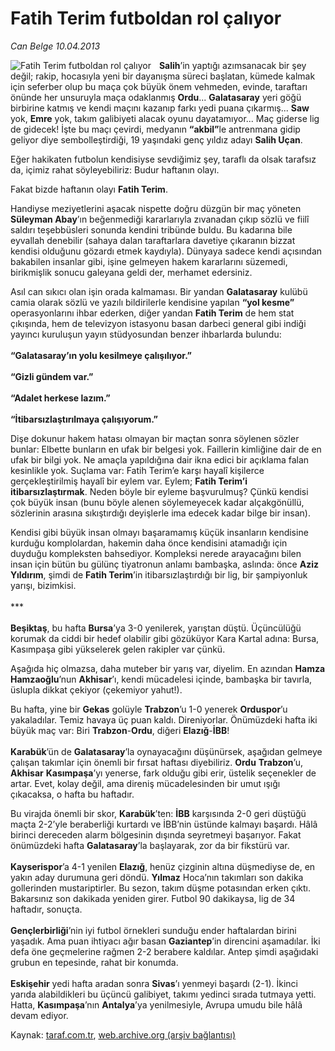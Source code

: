 # Fatih Terim futboldan rol çalıyor

*Can Belge 10.04.2013*

<div class="yazi"><img align="left" alt="Fatih Terim futboldan rol çalıyor" border="0" src="http://www.taraf.com.tr/fotoraflar/makaleler/fatih-terim-futboldan-rol-caliyor_7693_orijinal.jpg" style="border-right-width:10px; border-color:#FFFFFF"/><p><b>Salih</b>’in yaptığı azımsanacak bir şey değil; rakip, hocasıyla yeni bir dayanışma süreci başlatan, kümede kalmak için seferber olup bu maça çok büyük önem vehmeden, evinde, taraftarı önünde her unsuruyla maça odaklanmış <b>Ordu</b>... <b>Galatasaray</b> yeri göğü birbirine katmış ve kendi maçını kazanıp farkı yedi puana çıkarmış... <b>Saw</b> yok, <b>Emre</b> yok, takım galibiyeti alacak oyunu dayatamıyor... Maç giderse lig de gidecek! İşte bu maçı çevirdi, medyanın <b>“akbil”</b>le antrenmana gidip geliyor diye sembolleştirdiği, 19 yaşındaki genç yıldız adayı <b>Salih Uçan</b>.</p>
<p>Eğer hakikaten futbolun kendisiyse sevdiğimiz şey, taraflı da olsak tarafsız da, içimiz rahat söyleyebiliriz: Budur haftanın olayı.</p>
<p>Fakat bizde haftanın olayı <b>Fatih Terim</b>.</p>
<p>Handiyse meziyetlerini aşacak nispette doğru düzgün bir maç yöneten <b>Süleyman Abay</b>’ın beğenmediği kararlarıyla zıvanadan çıkıp sözlü ve fiilî saldırı teşebbüsleri sonunda kendini tribünde buldu. Bu kadarına bile eyvallah denebilir (sahaya dalan taraftarlara davetiye çıkaranın bizzat kendisi olduğunu gözardı etmek kaydıyla). Dünyaya sadece kendi açısından bakabilen insanlar gibi, işine gelmeyen hakem kararlarını süzemedi, birikmişlik sonucu galeyana geldi der, merhamet edersiniz.</p>
<p>Asıl can sıkıcı olan işin orada kalmaması. Bir yandan <b>Galatasaray</b> kulübü camia olarak sözlü ve yazılı bildirilerle kendisine yapılan <b>“yol kesme”</b> operasyonlarını ihbar ederken, diğer yandan <b>Fatih Terim</b> de hem stat çıkışında, hem de televizyon istasyonu basan darbeci general gibi indiği yayıncı kuruluşun yayın stüdyosundan benzer ihbarlarda bulundu:<br/><br/><b>“Galatasaray’ın yolu kesilmeye çalışılıyor.”<br/><br/></b><b>“Gizli gündem var.”<br/><br/></b><b>“Adalet herkese lazım.”<br/><br/></b><b>“İtibarsızlaştırılmaya çalışıyorum.”</b></p>
<p>Dişe dokunur hakem hatası olmayan bir maçtan sonra söylenen sözler bunlar: Elbette bunların en ufak bir belgesi yok. Faillerin kimliğine dair de en ufak bir bilgi yok. Ne amaçla yapıldığına dair ikna edici bir açıklama falan kesinlikle yok. Suçlama var: Fatih Terim’e karşı hayalî kişilerce gerçekleştirilmiş hayalî bir eylem var. Eylem; <b>Fatih Terim’i itibarsızlaştırmak</b>. Neden böyle bir eyleme başvurulmuş? Çünkü kendisi çok büyük insan (bunu böyle alenen söylemeyecek kadar alçakgönüllü, sözlerinin arasına sıkıştırdığı deyişlerle ima edecek kadar bilge bir insan).</p>
<p>Kendisi gibi büyük insan olmayı başaramamış küçük insanların kendisine kurduğu komplolardan, hakemin daha önce kendisini atamadığı için duyduğu kompleksten bahsediyor. Kompleksi nerede arayacağını bilen insan için bütün bu gülünç tiyatronun anlamı bambaşka, aslında: önce <b>Aziz Yıldırım</b>, şimdi de <b>Fatih Terim</b>’in itibarsızlaştırdığı bir lig, bir şampiyonluk yarışı, bizimkisi.<br/><br/>***<br/><br/><b>Beşiktaş</b>, bu hafta <b>Bursa</b>’ya 3-0 yenilerek, yarıştan düştü. Üçüncülüğü korumak da ciddi bir hedef olabilir gibi gözüküyor Kara Kartal adına: Bursa, Kasımpaşa gibi yükselerek gelen rakipler var çünkü.</p>
<p>Aşağıda hiç olmazsa, daha muteber bir yarış var, diyelim. En azından <b>Hamza Hamzaoğlu</b>’nun <b>Akhisar</b>’ı, kendi mücadelesi içinde, bambaşka bir tavırla, üslupla dikkat çekiyor (çekemiyor yahut!).</p>
<p>Bu hafta, yine bir <b>Gekas</b> golüyle <b>Trabzon</b>’u 1-0 yenerek <b>Orduspor</b>’u yakaladılar. Temiz havaya üç puan kaldı. Direniyorlar. Önümüzdeki hafta iki büyük maç var: Biri <b>Trabzon</b>-<b>Ordu</b>, diğeri <b>Elazığ</b>-<b>İBB</b>!<br/><br/><b>Karabük</b>’ün de <b>Galatasaray</b>’la oynayacağını düşünürsek, aşağıdan gelmeye çalışan takımlar için önemli bir fırsat haftası diyebiliriz. <b>Ordu</b> <b>Trabzon</b>’u, <b>Akhisar</b> <b>Kasımpaşa</b>’yı yenerse, fark olduğu gibi erir, üstelik seçenekler de artar. Evet, kolay değil, ama direniş mücadelesinden bir umut ışığı çıkacaksa, o hafta bu haftadır.</p>
<p>Bu virajda önemli bir skor, <b>Karabük</b>’ten: <b>İBB</b> karşısında 2-0 geri düştüğü maçta 2-2’yle beraberliği kurtardı ve İBB’nin üstünde kalmayı başardı. Hâlâ birinci dereceden alarm bölgesinin dışında seyretmeyi başarıyor. Fakat önümüzdeki hafta <b>Galatasaray</b>’la başlayarak, zor da bir fikstürü var.<br/><br/><b>Kayserispor</b>’a 4-1 yenilen <b>Elazığ</b>, henüz çizginin altına düşmediyse de, en yakın aday durumuna geri döndü. <b>Yılmaz</b> Hoca’nın takımları son dakika gollerinden mustariptirler. Bu sezon, takım düşme potasından erken çıktı. Bakarsınız son dakikada yeniden girer. Futbol 90 dakikaysa, lig de 34 haftadır, sonuçta.<br/><br/><b>Gençlerbirliği</b>’nin iyi futbol örnekleri sunduğu ender haftalardan birini yaşadık. Ama puan ihtiyacı ağır basan <b>Gaziantep</b>’in direncini aşamadılar. İki defa öne geçmelerine rağmen 2-2 berabere kaldılar. Antep şimdi aşağıdaki grubun en tepesinde, rahat bir konumda.<br/><br/><b>Eskişehir</b> yedi hafta aradan sonra <b>Sivas</b>’ı yenmeyi başardı (2-1). İkinci yarıda alabildikleri bu üçüncü galibiyet, takımı yedinci sırada tutmaya yetti. Hatta, <b>Kasımpaşa</b>’nın <b>Antalya</b>’ya yenilmesiyle, Avrupa umudu bile hâlâ devam ediyor.</p>
</div>

Kaynak: [taraf.com.tr](http://www.taraf.com.tr/can-belge/makale-fatih-terim-futboldan-rol-caliyor.htm), [web.archive.org (arşiv bağlantısı)](http://web.archive.org/web/20131107104602/http://www.taraf.com.tr/can-belge/makale-fatih-terim-futboldan-rol-caliyor.htm)

